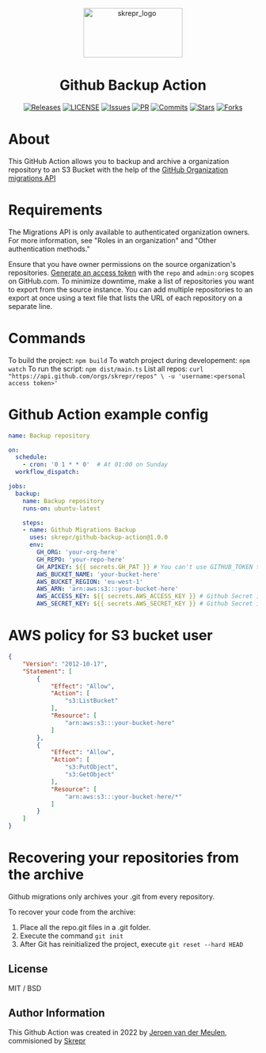 <a href="https://skrepr.com/">
  <p align="center">
    <img width="200" height="100" src="https://cdn.skrepr.com/logo/skrepr_liggend.svg" alt="skrepr_logo" alt="skrepr" />
  </p>
</a>
<h1 align="center">Github Backup Action</h1>
<div align="center">
  <a href="https://github.com/skrepr/github-backup-action/releases"><img src="https://img.shields.io/github/release/skrepr/github-backup-action.svg" alt="Releases"/></a><a> </a>
  <a href="https://github.com/skrepr/github-backup-action/blob/main/LICENSE"><img src="https://img.shields.io/github/license/skrepr/github-backup-action.svg" alt="LICENSE"/></a><a> </a>
  <a href="https://github.com/skrepr/github-backup-action/issues"><img src="https://img.shields.io/github/issues/skrepr/github-backup-action.svg" alt="Issues"/></a><a> </a>
  <a href="https://github.com/skrepr/github-backup-action/pulls"><img src="https://img.shields.io/github/issues-pr/skrepr/github-backup-action.svg" alt="PR"/></a><a> </a>
  <a href="https://github.com/skrepr/github-backup-action/commits"><img src="https://img.shields.io/github/commit-activity/m/skrepr/github-backup-action" alt="Commits"/></a><a> </a>
  <a href="https://github.com/skrepr/github-backup-action/stars"><img src="https://img.shields.io/github/stars/skrepr/github-backup-action.svg" alt="Stars"/></a><a> </a>
  <a href="https://github.com/skrepr/github-backup-action/releases"><img src="https://img.shields.io/github/forks/skrepr/github-backup-action.svg" alt="Forks"/></a><a> </a>
</div>

# About

This GitHub Action allows you to backup and archive a organization repository to an S3 Bucket with the help of the [GitHub Organization migrations API](https://docs.github.com/en/rest/migrations/orgs#start-an-organization-migration)

# Requirements

The Migrations API is only available to authenticated organization owners. For more information, see "Roles in an organization" and "Other authentication methods."

Ensure that you have owner permissions on the source organization's repositories.
[Generate an access token](https://docs.github.com/en/enterprise-server@3.6/articles/creating-an-access-token-for-command-line-use) with the `repo` and `admin:org` scopes on GitHub.com.
To minimize downtime, make a list of repositories you want to export from the source instance. You can add multiple repositories to an export at once using a text file that lists the URL of each repository on a separate line.

# Commands

To build the project: `npm build`
To watch project during developement: `npm watch`
To run the script: `npm dist/main.ts`
List all repos: `curl "https://api.github.com/orgs/skrepr/repos" \
     -u 'username:<personal access token>'`
# Github Action example config

```yaml
name: Backup repository

on:
  schedule:
    - cron: '0 1 * * 0'  # At 01:00 on Sunday
  workflow_dispatch:

jobs:
  backup:
    name: Backup repository
    runs-on: ubuntu-latest

    steps:
    - name: Github Migrations Backup
      uses: skrepr/github-backup-action@1.0.0
      env:
        GH_ORG: 'your-org-here'
        GH_REPO: 'your-repo-here'
        GH_APIKEY: ${{ secrets.GH_PAT }} # You can't use GITHUB_TOKEN to use the API
        AWS_BUCKET_NAME: 'your-bucket-here'
        AWS_BUCKET_REGION: 'eu-west-1'
        AWS_ARN: 'arn:aws:s3:::your-bucket-here'
        AWS_ACCESS_KEY: ${{ secrets.AWS_ACCESS_KEY }} # Github Secret is advised
        AWS_SECRET_KEY: ${{ secrets.AWS_SECRET_KEY }} # Github Secret is advised
```

# AWS policy for S3 bucket user

```json
{
    "Version": "2012-10-17",
    "Statement": [
        {
            "Effect": "Allow",
            "Action": [
                "s3:ListBucket"
            ],
            "Resource": [
                "arn:aws:s3:::your-bucket-here"
            ]
        },
        {
            "Effect": "Allow",
            "Action": [
                "s3:PutObject",
                "s3:GetObject"
            ],
            "Resource": [
                "arn:aws:s3:::your-bucket-here/*"
            ]
        }
    ]
}
```

# Recovering your repositories from the archive

Github migrations only archives your .git from every repository.

To recover your code from the archive:

1. Place all the repo.git files in a .git folder.
2. Execute the command `git init`
3. After Git has reinitialized the project, execute `git reset --hard HEAD`


## License

MIT / BSD

## Author Information

This Github Action was created in 2022 by [Jeroen van der Meulen](https://github.com/jeroenvandermeulen), commisioned by [Skrepr](https://skrepr.com)
